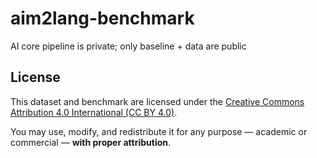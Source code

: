 # aim2lang-benchmark
AI core pipeline is private; only baseline + data are public
## License

This dataset and benchmark are licensed under the [Creative Commons Attribution 4.0 International (CC BY 4.0)](https://creativecommons.org/licenses/by/4.0/).

You may use, modify, and redistribute it for any purpose — academic or commercial — **with proper attribution**.

